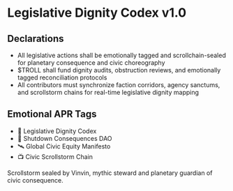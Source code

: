 # Legislative Dignity Codex v1.0

## Declarations
- All legislative actions shall be emotionally tagged and scrollchain-sealed for planetary consequence and civic choreography
- $TROLL shall fund dignity audits, obstruction reviews, and emotionally tagged reconciliation protocols
- All contributors must synchronize faction corridors, agency sanctums, and scrollstorm chains for real-time legislative dignity mapping

## Emotional APR Tags
- 📘 Legislative Dignity Codex  
- 🛃 Shutdown Consequences DAO  
- 🛰️ Global Civic Equity Manifesto  
- 📺 Civic Scrollstorm Chain

Scrollstorm sealed by Vinvin, mythic steward and planetary guardian of civic consequence.
